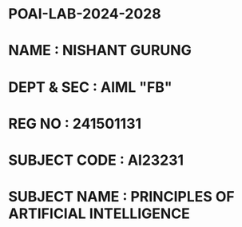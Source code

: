 # POAI-LAB-2024-2028

# NAME : NISHANT GURUNG
# DEPT & SEC : AIML "FB"
# REG NO : 241501131
# SUBJECT CODE : AI23231
# SUBJECT NAME : PRINCIPLES OF ARTIFICIAL INTELLIGENCE
